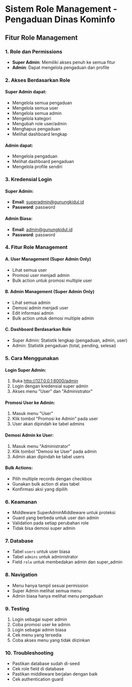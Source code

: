 # Sistem Role Management - Pengaduan Dinas Kominfo

## Fitur Role Management

### 1. **Role dan Permissions**
- **Super Admin**: Memiliki akses penuh ke semua fitur
- **Admin**: Dapat mengelola pengaduan dan profile

### 2. **Akses Berdasarkan Role**

#### Super Admin dapat:
- Mengelola semua pengaduan
- Mengelola semua user
- Mengelola semua admin
- Mengelola kategori
- Mengubah role user/admin
- Menghapus pengaduan
- Melihat dashboard lengkap

#### Admin dapat:
- Mengelola pengaduan
- Melihat dashboard pengaduan
- Mengelola profile sendiri

### 3. **Kredensial Login**

#### Super Admin:
- **Email**: superadmin@gunungkidul.id
- **Password**: password

#### Admin Biasa:
- **Email**: admin@gunungkidul.id
- **Password**: password

### 4. **Fitur Role Management**

#### A. **User Management** (Super Admin Only)
- Lihat semua user
- Promosi user menjadi admin
- Bulk action untuk promosi multiple user

#### B. **Admin Management** (Super Admin Only)
- Lihat semua admin
- Demosi admin menjadi user
- Edit informasi admin
- Bulk action untuk demosi multiple admin

#### C. **Dashboard Berdasarkan Role**
- Super Admin: Statistik lengkap (pengaduan, admin, user)
- Admin: Statistik pengaduan (total, pending, selesai)

### 5. **Cara Menggunakan**

#### Login Super Admin:
1. Buka http://127.0.0.1:8000/admin
2. Login dengan kredensial super admin
3. Akses menu "User" dan "Administrator"

#### Promosi User ke Admin:
1. Masuk menu "User"
2. Klik tombol "Promosi ke Admin" pada user
3. User akan dipindah ke tabel admins

#### Demosi Admin ke User:
1. Masuk menu "Administrator"
2. Klik tombol "Demosi ke User" pada admin
3. Admin akan dipindah ke tabel users

#### Bulk Actions:
- Pilih multiple records dengan checkbox
- Gunakan bulk action di atas tabel
- Konfirmasi aksi yang dipilih

### 6. **Keamanan**
- Middleware SuperAdminMiddleware untuk proteksi
- Guard yang berbeda untuk user dan admin
- Validation pada setiap perubahan role
- Tidak bisa demosi super admin

### 7. **Database**
- Tabel `users` untuk user biasa
- Tabel `admins` untuk administrator
- Field `role` untuk membedakan admin dan super_admin

### 8. **Navigation**
- Menu hanya tampil sesuai permission
- Super Admin melihat semua menu
- Admin biasa hanya melihat menu pengaduan

### 9. **Testing**
1. Login sebagai super admin
2. Coba promosi user ke admin
3. Login sebagai admin biasa
4. Cek menu yang tersedia
5. Coba akses menu yang tidak diizinkan

### 10. **Troubleshooting**
- Pastikan database sudah di-seed
- Cek role field di database
- Pastikan middleware berjalan dengan baik
- Cek authentication guard
